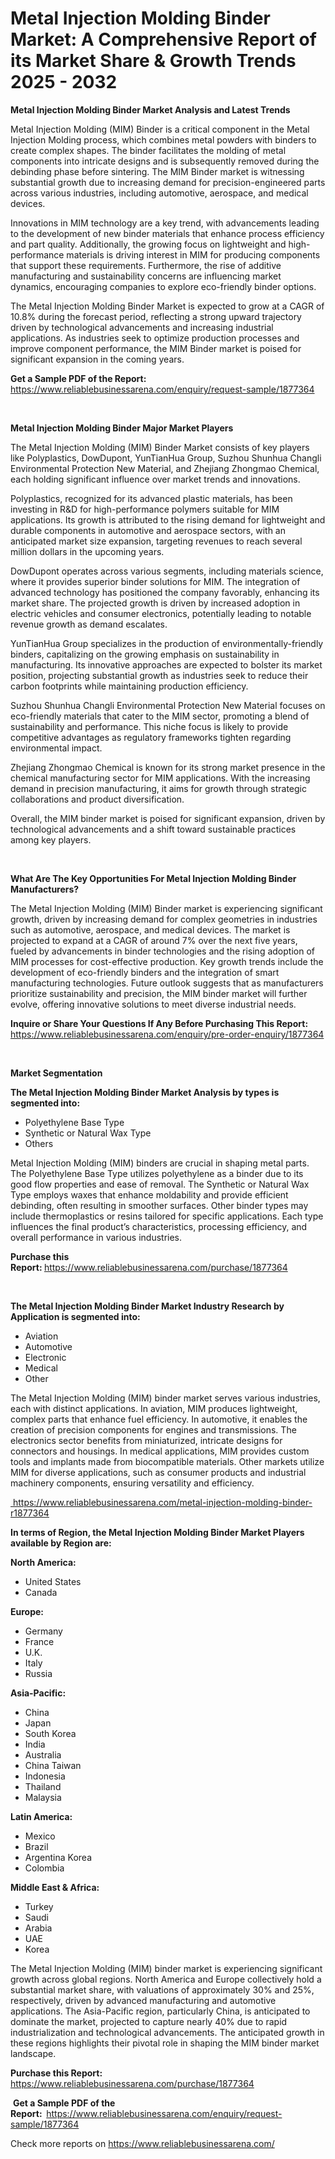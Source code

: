 <p><h1>Metal Injection Molding Binder Market: A Comprehensive Report of its Market Share & Growth Trends 2025 - 2032</h1></p><p><strong>Metal Injection Molding Binder Market Analysis and Latest Trends</strong></p>
<p><p>Metal Injection Molding (MIM) Binder is a critical component in the Metal Injection Molding process, which combines metal powders with binders to create complex shapes. The binder facilitates the molding of metal components into intricate designs and is subsequently removed during the debinding phase before sintering. The MIM Binder market is witnessing substantial growth due to increasing demand for precision-engineered parts across various industries, including automotive, aerospace, and medical devices.</p><p>Innovations in MIM technology are a key trend, with advancements leading to the development of new binder materials that enhance process efficiency and part quality. Additionally, the growing focus on lightweight and high-performance materials is driving interest in MIM for producing components that support these requirements. Furthermore, the rise of additive manufacturing and sustainability concerns are influencing market dynamics, encouraging companies to explore eco-friendly binder options.</p><p>The Metal Injection Molding Binder Market is expected to grow at a CAGR of 10.8% during the forecast period, reflecting a strong upward trajectory driven by technological advancements and increasing industrial applications. As industries seek to optimize production processes and improve component performance, the MIM Binder market is poised for significant expansion in the coming years.</p></p>
<p><strong>Get a Sample PDF of the Report:&nbsp;</strong> <a href="https://www.reliablebusinessarena.com/enquiry/request-sample/1877364?utm_campaign=1891&utm_medium=2&utm_source=Github&utm_content=ia&utm_term=04022025&utm_id=metal-injection-molding-binder">https://www.reliablebusinessarena.com/enquiry/request-sample/1877364</a></p>
<p>&nbsp;</p>
<p><strong>Metal Injection Molding Binder Major Market Players</strong></p>
<p><p>The Metal Injection Molding (MIM) Binder Market consists of key players like Polyplastics, DowDupont, YunTianHua Group, Suzhou Shunhua Changli Environmental Protection New Material, and Zhejiang Zhongmao Chemical, each holding significant influence over market trends and innovations.</p><p>Polyplastics, recognized for its advanced plastic materials, has been investing in R&D for high-performance polymers suitable for MIM applications. Its growth is attributed to the rising demand for lightweight and durable components in automotive and aerospace sectors, with an anticipated market size expansion, targeting revenues to reach several million dollars in the upcoming years.</p><p>DowDupont operates across various segments, including materials science, where it provides superior binder solutions for MIM. The integration of advanced technology has positioned the company favorably, enhancing its market share. The projected growth is driven by increased adoption in electric vehicles and consumer electronics, potentially leading to notable revenue growth as demand escalates.</p><p>YunTianHua Group specializes in the production of environmentally-friendly binders, capitalizing on the growing emphasis on sustainability in manufacturing. Its innovative approaches are expected to bolster its market position, projecting substantial growth as industries seek to reduce their carbon footprints while maintaining production efficiency.</p><p>Suzhou Shunhua Changli Environmental Protection New Material focuses on eco-friendly materials that cater to the MIM sector, promoting a blend of sustainability and performance. This niche focus is likely to provide competitive advantages as regulatory frameworks tighten regarding environmental impact.</p><p>Zhejiang Zhongmao Chemical is known for its strong market presence in the chemical manufacturing sector for MIM applications. With the increasing demand in precision manufacturing, it aims for growth through strategic collaborations and product diversification.</p><p>Overall, the MIM binder market is poised for significant expansion, driven by technological advancements and a shift toward sustainable practices among key players.</p></p>
<p>&nbsp;</p>
<p><strong>What Are The Key Opportunities For Metal Injection Molding Binder Manufacturers?</strong></p>
<p><p>The Metal Injection Molding (MIM) Binder market is experiencing significant growth, driven by increasing demand for complex geometries in industries such as automotive, aerospace, and medical devices. The market is projected to expand at a CAGR of around 7% over the next five years, fueled by advancements in binder technologies and the rising adoption of MIM processes for cost-effective production. Key growth trends include the development of eco-friendly binders and the integration of smart manufacturing technologies. Future outlook suggests that as manufacturers prioritize sustainability and precision, the MIM binder market will further evolve, offering innovative solutions to meet diverse industrial needs.</p></p>
<p><strong>Inquire or Share Your Questions If Any Before Purchasing This Report:</strong> <a href="https://www.reliablebusinessarena.com/enquiry/pre-order-enquiry/1877364?utm_campaign=1891&utm_medium=2&utm_source=Github&utm_content=ia&utm_term=04022025&utm_id=metal-injection-molding-binder">https://www.reliablebusinessarena.com/enquiry/pre-order-enquiry/1877364</a></p>
<p>&nbsp;</p>
<p><strong>Market Segmentation</strong></p>
<p><strong>The Metal Injection Molding Binder Market Analysis by types is segmented into:</strong></p>
<p><ul><li>Polyethylene Base Type</li><li>Synthetic or Natural Wax Type</li><li>Others</li></ul></p>
<p><p>Metal Injection Molding (MIM) binders are crucial in shaping metal parts. The Polyethylene Base Type utilizes polyethylene as a binder due to its good flow properties and ease of removal. The Synthetic or Natural Wax Type employs waxes that enhance moldability and provide efficient debinding, often resulting in smoother surfaces. Other binder types may include thermoplastics or resins tailored for specific applications. Each type influences the final product’s characteristics, processing efficiency, and overall performance in various industries.</p></p>
<p><strong>Purchase this Report:&nbsp;</strong><a href="https://www.reliablebusinessarena.com/purchase/1877364?utm_campaign=1891&utm_medium=2&utm_source=Github&utm_content=ia&utm_term=04022025&utm_id=metal-injection-molding-binder">https://www.reliablebusinessarena.com/purchase/1877364</a></p>
<p>&nbsp;</p>
<p><strong>The Metal Injection Molding Binder Market Industry Research by Application is segmented into:</strong></p>
<p><ul><li>Aviation</li><li>Automotive</li><li>Electronic</li><li>Medical</li><li>Other</li></ul></p>
<p><p>The Metal Injection Molding (MIM) binder market serves various industries, each with distinct applications. In aviation, MIM produces lightweight, complex parts that enhance fuel efficiency. In automotive, it enables the creation of precision components for engines and transmissions. The electronics sector benefits from miniaturized, intricate designs for connectors and housings. In medical applications, MIM provides custom tools and implants made from biocompatible materials. Other markets utilize MIM for diverse applications, such as consumer products and industrial machinery components, ensuring versatility and efficiency.</p></p>
<p><a href="https://www.reliablebusinessarena.com/metal-injection-molding-binder-r1877364?utm_campaign=1891&utm_medium=2&utm_source=Github&utm_content=ia&utm_term=04022025&utm_id=metal-injection-molding-binder">&nbsp;https://www.reliablebusinessarena.com/metal-injection-molding-binder-r1877364</a></p>
<p><strong>In terms of Region, the Metal Injection Molding Binder Market Players available by Region are:</strong></p>
<p>
    <p> <strong> North America: </strong>
        <ul>
            <li>United States</li>
            <li>Canada</li>
        </ul>
        </p> 
    <p> <strong> Europe: </strong>
        <ul>
            <li>Germany</li>
            <li>France</li>
            <li>U.K.</li>
            <li>Italy</li>
            <li>Russia</li>
        </ul>
        </p> 
    <p> <strong> Asia-Pacific: </strong>
        <ul>
            <li>China</li>
            <li>Japan</li>
            <li>South Korea</li>
            <li>India</li>
            <li>Australia</li>
            <li>China Taiwan</li>
            <li>Indonesia</li>
            <li>Thailand</li>
            <li>Malaysia</li>
        </ul>
        </p> 
    <p> <strong> Latin America: </strong>
        <ul>
            <li>Mexico</li>
            <li>Brazil</li>
            <li>Argentina Korea</li>
            <li>Colombia</li>
        </ul>
        </p> 
    <p> <strong> Middle East & Africa: </strong>
        <ul>
            <li>Turkey</li>
            <li>Saudi</li>
            <li>Arabia</li>
            <li>UAE</li>
            <li>Korea</li>
        </ul>
    </p>
    </p>
<p><p>The Metal Injection Molding (MIM) binder market is experiencing significant growth across global regions. North America and Europe collectively hold a substantial market share, with valuations of approximately 30% and 25%, respectively, driven by advanced manufacturing and automotive applications. The Asia-Pacific region, particularly China, is anticipated to dominate the market, projected to capture nearly 40% due to rapid industrialization and technological advancements. The anticipated growth in these regions highlights their pivotal role in shaping the MIM binder market landscape.</p></p>
<p><strong>Purchase this Report: </strong><a href="https://www.reliablebusinessarena.com/purchase/1877364?utm_campaign=1891&utm_medium=2&utm_source=Github&utm_content=ia&utm_term=04022025&utm_id=metal-injection-molding-binder">https://www.reliablebusinessarena.com/purchase/1877364</a></p>
<p>&nbsp;<strong>Get a Sample PDF of the Report:&nbsp;&nbsp;</strong><a href="https://www.reliablebusinessarena.com/enquiry/request-sample/1877364?utm_campaign=1891&utm_medium=2&utm_source=Github&utm_content=ia&utm_term=04022025&utm_id=metal-injection-molding-binder">https://www.reliablebusinessarena.com/enquiry/request-sample/1877364</a></p>
<p><strong></strong></p>
<p>Check more reports on <a href="https://www.reliablebusinessarena.com/?utm_campaign=1891&utm_medium=2&utm_source=Github&utm_content=ia&utm_term=04022025&utm_id=metal-injection-molding-binder">https://www.reliablebusinessarena.com/</a></p>